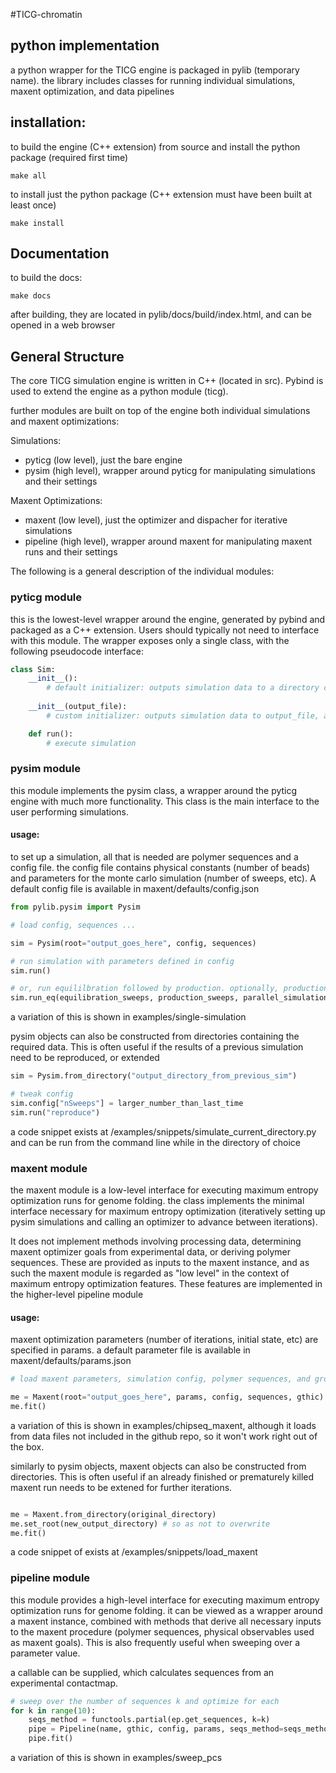 #TICG-chromatin


## python implementation
a python wrapper for the TICG engine is packaged in pylib (temporary name).
the library includes classes for running individual simulations, maxent optimization, and data pipelines

## installation:
to build the engine (C++ extension) from source and install the python package (required first time)
```
make all
```

to install just the python package (C++ extension must have been built at least once)
```
make install
```

## Documentation
to build the docs:
```
make docs
```
after building, they are located in pylib/docs/build/index.html, and can be opened in a web browser

## General Structure

The core TICG simulation engine is written in C++ (located in src).
Pybind is used to extend the engine as a python module (ticg).

further modules are built on top of the engine both individual simulations and maxent optimizations:

Simulations:
- pyticg (low level), just the bare engine
- pysim	 (high level), wrapper around pyticg for manipulating simulations and their settings

Maxent Optimizations:
- maxent (low level), just the optimizer and dispacher for iterative simulations
- pipeline (high level), wrapper around maxent for manipulating maxent runs and their settings

The following is a general description of the individual modules:

### pyticg module
this is the lowest-level wrapper around the engine, generated by pybind and packaged as a C++ extension.
Users should typically not need to interface with this module.
The wrapper exposes only a single class, with the following pseudocode interface:
``` python
class Sim:
	__init__():
		# default initializer: outputs simulation data to a directory called "data_out", and logs to stdout
	
	__init__(output_file):
		# custom initializer: outputs simulation data to output_file, and logs to output_file/log.log

	def run():
		# execute simulation
```

### pysim module
this module implements the pysim class, a wrapper around the pyticg engine with much more functionality. 
This class is the main interface to the user performing simulations. 

#### usage:
to set up a simulation, all that is needed are polymer sequences and a config file.
the config file contains physical constants (number of beads)  and parameters for the 
monte carlo simulation (number of sweeps, etc). A default config file is available in maxent/defaults/config.json
```python
from pylib.pysim import Pysim

# load config, sequences ... 

sim = Pysim(root="output_goes_here", config, sequences)

# run simulation with parameters defined in config
sim.run()

# or, run equililbration followed by production. optionally, production can be parallelized
sim.run_eq(equilibration_sweeps, production_sweeps, parallel_simulations)
```
a variation of this is shown in examples/single-simulation

pysim objects can also be constructed from directories containing the required data. This is often 
useful if the results of a previous simulation need to be reproduced, or extended
``` python
sim = Pysim.from_directory("output_directory_from_previous_sim")

# tweak config
sim.config["nSweeps"] = larger_number_than_last_time
sim.run("reproduce")
```
a code snippet exists at /examples/snippets/simulate_current_directory.py and can be run from the command
line while in the directory of choice


### maxent module
the maxent module is a low-level interface for executing maximum entropy optimization runs for genome folding.
the class implements the minimal interface necessary for maximum entropy optimization (iteratively setting up 
pysim simulations and calling an optimizer to advance between iterations).

It does not implement methods involving processing data, determining maxent optimizer goals 
from experimental data, or deriving polymer sequences. These are provided as inputs to the maxent instance, and
as such the maxent module is regarded as "low level" in the context of maximum entropy optimization features. These 
features are implemented in the higher-level pipeline module

#### usage:
maxent optimization parameters (number of iterations, initial state, etc) are specified in params. 
a default parameter file is available in maxent/defaults/params.json
```python
# load maxent parameters, simulation config, polymer sequences, and ground truth hic ...

me = Maxent(root="output_goes_here", params, config, sequences, gthic)
me.fit()
```
a variation of this is shown in examples/chipseq_maxent, although it loads from data files 
not included in the github repo, so it won't work right out of the box.

similarly to pysim objects, maxent objects can also be constructed from directories. This is often 
useful if an already finished or prematurely killed maxent run needs to be extened for further iterations.
```python

me = Maxent.from_directory(original_directory)
me.set_root(new_output_directory) # so as not to overwrite
me.fit()
```
a code snippet of exists at /examples/snippets/load_maxent

### pipeline module
this module provides a high-level interface for executing maximum entropy optimization runs for genome folding.
it can be viewed as a wrapper around a maxent instance, combined with methods that derive all necessary
inputs to the maxent procedure (polymer sequences, physical observables used as maxent goals). This is also frequently
useful when sweeping over a parameter value.

a callable can be supplied, which calculates sequences from an experimental contactmap.
```python
# sweep over the number of sequences k and optimize for each
for k in range(10):
	seqs_method = functools.partial(ep.get_sequences, k=k)
	pipe = Pipeline(name, gthic, config, params, seqs_method=seqs_method, load_first=False)
	pipe.fit()
```
a variation of this is shown in examples/sweep_pcs


	





